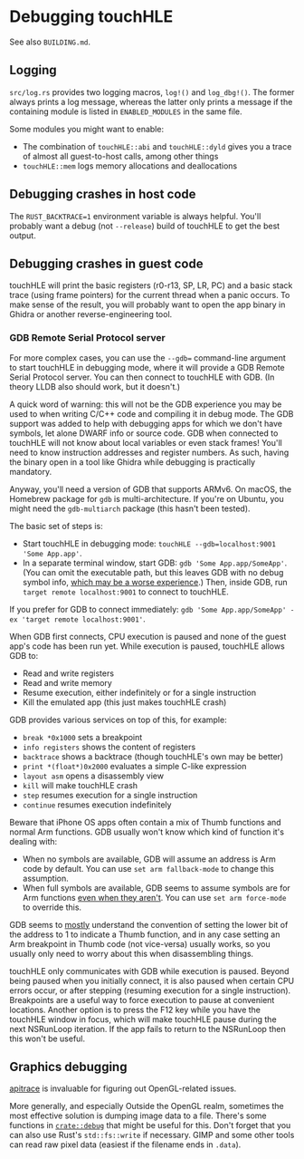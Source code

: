 # Debugging touchHLE

See also `BUILDING.md`.

## Logging

`src/log.rs` provides two logging macros, `log!()` and `log_dbg!()`. The former always prints a log message, whereas the latter only prints a message if the containing module is listed in `ENABLED_MODULES` in the same file.

Some modules you might want to enable:

* The combination of `touchHLE::abi` and `touchHLE::dyld` gives you a trace of almost all guest-to-host calls, among other things
* `touchHLE::mem` logs memory allocations and deallocations

## Debugging crashes in host code

The `RUST_BACKTRACE=1` environment variable is always helpful. You'll probably want a debug (not `--release`) build of touchHLE to get the best output.

## Debugging crashes in guest code

touchHLE will print the basic registers (r0-r13, SP, LR, PC) and a basic stack trace (using frame pointers) for the current thread when a panic occurs. To make sense of the result, you will probably want to open the app binary in Ghidra or another reverse-engineering tool.

### GDB Remote Serial Protocol server

For more complex cases, you can use the `--gdb=` command-line argument to start touchHLE in debugging mode, where it will provide a GDB Remote Serial Protocol server. You can then connect to touchHLE with GDB. (In theory LLDB also should work, but it doesn't.)

A quick word of warning: this will not be the GDB experience you may be used to when writing C/C++ code and compiling it in debug mode. The GDB support was added to help with debugging apps for which we don't have symbols, let alone DWARF info or source code. GDB when connected to touchHLE will not know about local variables or even stack frames! You'll need to know instruction addresses and register numbers. As such, having the binary open in a tool like Ghidra while debugging is practically mandatory.

Anyway, you'll need a version of GDB that supports ARMv6. On macOS, the Homebrew package for `gdb` is multi-architecture. If you're on Ubuntu, you might need the `gdb-multiarch` package (this hasn't been tested).

The basic set of steps is:

* Start touchHLE in debugging mode: `touchHLE --gdb=localhost:9001 'Some App.app'`.
* In a separate terminal window, start GDB: `gdb 'Some App.app/SomeApp'`. (You can omit the executable path, but this leaves GDB with no debug symbol info, [which may be a worse experience](https://sourceware.org/bugzilla/show_bug.cgi?id=30234).) Then, inside GDB, run `target remote localhost:9001` to connect to touchHLE.

If you prefer for GDB to connect immediately: `gdb 'Some App.app/SomeApp' -ex 'target remote localhost:9001'`.

When GDB first connects, CPU execution is paused and none of the guest app's code has been run yet. While execution is paused, touchHLE allows GDB to:

* Read and write registers
* Read and write memory
* Resume execution, either indefinitely or for a single instruction
* Kill the emulated app (this just makes touchHLE crash)

GDB provides various services on top of this, for example:

* `break *0x1000` sets a breakpoint
* `info registers` shows the content of registers
* `backtrace` shows a backtrace (though touchHLE's own may be better)
* `print *(float*)0x2000` evaluates a simple C-like expression
* `layout asm` opens a disassembly view
* `kill` will make touchHLE crash
* `step` resumes execution for a single instruction
* `continue` resumes execution indefinitely

Beware that iPhone OS apps often contain a mix of Thumb functions and normal Arm functions. GDB usually won't know which kind of function it's dealing with:

* When no symbols are available, GDB will assume an address is Arm code by default. You can use `set arm fallback-mode` to change this assumption.
* When full symbols are available, GDB seems to assume symbols are for Arm functions [even when they aren't](https://sourceware.org/bugzilla/show_bug.cgi?id=30386). You can use `set arm force-mode` to override this.

GDB seems to [mostly](https://sourceware.org/bugzilla/show_bug.cgi?id=30385) understand the convention of setting the lower bit of the address to 1 to indicate a Thumb function, and in any case setting an Arm breakpoint in Thumb code (not vice-versa) usually works, so you usually only need to worry about this when disassembling things.

touchHLE only communicates with GDB while execution is paused. Beyond being paused when you initially connect, it is also paused when certain CPU errors occur, or after stepping (resuming execution for a single instruction). Breakpoints are a useful way to force execution to pause at convenient locations. Another option is to press the F12 key while you have the touchHLE window in focus, which will make touchHLE pause during the next NSRunLoop iteration. If the app fails to return to the NSRunLoop then this won't be useful.

## Graphics debugging

[apitrace](https://apitrace.github.io/) is invaluable for figuring out OpenGL-related issues.

More generally, and especially Outside the OpenGL realm, sometimes the most effective solution is dumping image data to a file. There's some functions in [`crate::debug`](../src/debug.rs) that might be useful for this. Don't forget that you can also use Rust's `std::fs::write` if necessary. GIMP and some other tools can read raw pixel data (easiest if the filename ends in `.data`).

